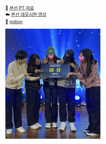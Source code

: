 🍊 [본선 PT 자료](https://drive.google.com/file/d/1l_8zp0NsfbIp7xb0QFcJNd_PRfFaz5AD/view?usp=sharing) <br>
☁️ [본선 데모시현 영상](https://drive.google.com/file/d/1CI31N6_Kp5pc5a3wtcKyS9Zfgk_rtQ0C/view?usp=sharing) <br>
🐳 [notion](https://sparkly-onion-be7.notion.site/wecation-1878e2ec5d7a80aeb28cdce3a0fdc7af?pvs=4) <br>

<img src='./team.jpeg' width=300>

